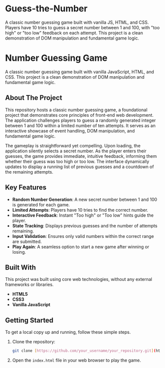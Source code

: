 # Guess-the-Number
A classic number guessing game built with vanilla JS, HTML, and CSS. Players have 10 tries to guess a secret number between 1 and 100, with "too high" or "too low" feedback on each attempt. This project is a clean demonstration of DOM manipulation and fundamental game logic.
# Number Guessing Game

A classic number guessing game built with vanilla JavaScript, HTML, and CSS. This project is a clean demonstration of DOM manipulation and fundamental game logic.


## About The Project

This repository hosts a classic number guessing game, a foundational project that demonstrates core principles of front-end web development. The application challenges players to guess a randomly generated integer between 1 and 100 within a limited number of ten attempts. It serves as an interactive showcase of event handling, DOM manipulation, and fundamental game logic.

The gameplay is straightforward yet compelling. Upon loading, the application silently selects a secret number. As the player enters their guesses, the game provides immediate, intuitive feedback, informing them whether their guess was too high or too low. The interface dynamically updates to display a running list of previous guesses and a countdown of the remaining attempts.

## Key Features

* **Random Number Generation**: A new secret number between 1 and 100 is generated for each game.
* **Limited Attempts**: Players have 10 tries to find the correct number.
* **Interactive Feedback**: Instant "Too high" or "Too low" hints guide the player.
* **State Tracking**: Displays previous guesses and the number of attempts remaining.
* **Input Validation**: Ensures only valid numbers within the correct range are submitted.
* **Play Again**: A seamless option to start a new game after winning or losing.

## Built With

This project was built using core web technologies, without any external frameworks or libraries.

* **HTML5**
* **CSS3**
* **Vanilla JavaScript**

## Getting Started

To get a local copy up and running, follow these simple steps.

1.  Clone the repository:
    ```sh
    git clone [https://github.com/your_username/your_repository.git](https://github.com/your_username/your_repository.git)
    ```
2.  Open the `index.html` file in your web browser to play the game.
